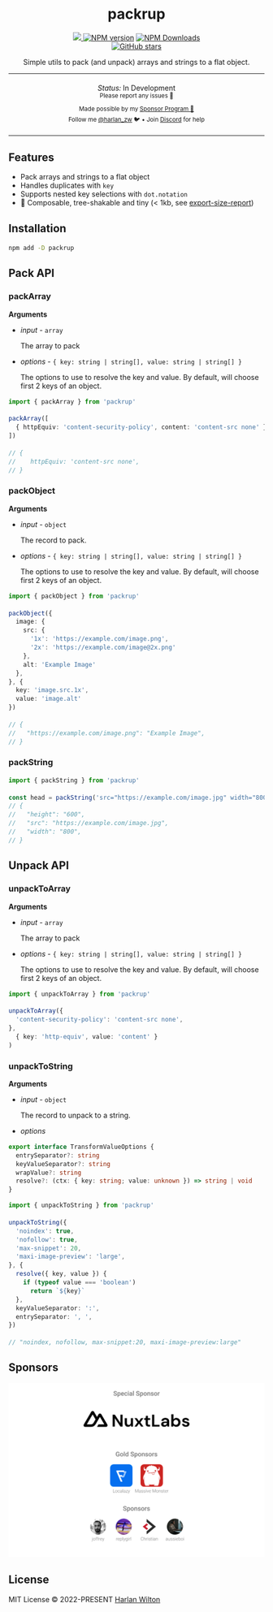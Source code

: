 <h1 align='center'>packrup</h1>

<p align="center">
<a href='https://github.com/harlan-zw/packrup/actions/workflows/test.yml'>
<img src='https://github.com/harlan-zw/packrup/actions/workflows/test.yml/badge.svg' >
</a>
<a href="https://www.npmjs.com/package/packrup" target="__blank"><img src="https://img.shields.io/npm/v/packrup?color=2B90B6&label=" alt="NPM version"></a>
<a href="https://www.npmjs.com/package/packrup" target="__blank"><img alt="NPM Downloads" src="https://img.shields.io/npm/dm/packrup?color=349dbe&label="></a>
<br>
<a href="https://github.com/harlan-zw/packrup" target="__blank"><img alt="GitHub stars" src="https://img.shields.io/github/stars/harlan-zw/packrup?style=social"></a>
</p>

<p align="center">
Simple utils to pack (and unpack) arrays and strings to a flat object.  
</p>

<p align="center">
<table>
<tbody>
<td align="center">
<img width="800" height="0" /><br>
<i>Status:</i> In Development</b> <br>
<sup> Please report any issues 🐛</sup><br>
<sub>Made possible by my <a href="https://github.com/sponsors/harlan-zw">Sponsor Program 💖</a><br> Follow me <a href="https://twitter.com/harlan_zw">@harlan_zw</a> 🐦 • Join <a href="https://discord.gg/275MBUBvgP">Discord</a> for help</sub><br>
<img width="800" height="0" />
</td>
</tbody>
</table>
</p>


## Features

- Pack arrays and strings to a flat object
- Handles duplicates with `key`
- Supports nested key selections with `dot.notation`
- 🌳 Composable, tree-shakable and tiny (< 1kb, see [export-size-report](https://github.com/harlan-zw/packrup/blob/main/export-size-report.json))


## Installation

```bash
npm add -D packrup
```

## Pack API

### packArray

**Arguments**

- _input_ - `array`

  The array to pack


- _options_ -  `{ key: string | string[], value: string | string[] }`

  The options to use to resolve the key and value. 
  By default, will choose first 2 keys of an object.

```ts
import { packArray } from 'packrup'

packArray([
  { httpEquiv: 'content-security-policy', content: 'content-src none' }
])

// {
//    httpEquiv: 'content-src none',
// }
```

### packObject

**Arguments**

- _input_ - `object`

  The record to pack.


- _options_ -  `{ key: string | string[], value: string | string[] }`

  The options to use to resolve the key and value.
  By default, will choose first 2 keys of an object.

```ts
import { packObject } from 'packrup'

packObject({ 
  image: {
    src: {
      '1x': 'https://example.com/image.png',
      '2x': 'https://example.com/image@2x.png'
    },
    alt: 'Example Image'
  },
}, {
  key: 'image.src.1x',
  value: 'image.alt'
})

// {
//   "https://example.com/image.png": "Example Image",
// }
```

### packString

```ts
import { packString } from 'packrup'

const head = packString('src="https://example.com/image.jpg" width="800" height="600"')
// {
//   "height": "600",
//   "src": "https://example.com/image.jpg",
//   "width": "800",
// }
```


## Unpack API

### unpackToArray

**Arguments**

- _input_ - `array`

  The array to pack


- _options_ -  `{ key: string | string[], value: string | string[] }`

  The options to use to resolve the key and value.
  By default, will choose first 2 keys of an object.

```ts
import { unpackToArray } from 'packrup'

unpackToArray({
  'content-security-policy': 'content-src none',
}, 
  { key: 'http-equiv', value: 'content' }
)
```

### unpackToString

**Arguments**

- _input_ - `object`

  The record to unpack to a string.


- _options_ 

```ts
export interface TransformValueOptions {
  entrySeparator?: string
  keyValueSeparator?: string
  wrapValue?: string
  resolve?: (ctx: { key: string; value: unknown }) => string | void
}
```

```ts
import { unpackToString } from 'packrup'

unpackToString({
  'noindex': true,
  'nofollow': true,
  'max-snippet': 20,
  'maxi-image-preview': 'large',
}, {
  resolve({ key, value }) {
    if (typeof value === 'boolean')
      return `${key}`
  },
  keyValueSeparator: ':',
  entrySeparator: ', ',
})

// "noindex, nofollow, max-snippet:20, maxi-image-preview:large"
```

## Sponsors

<p align="center">
  <a href="https://raw.githubusercontent.com/harlan-zw/static/main/sponsors.svg">
    <img src='https://raw.githubusercontent.com/harlan-zw/static/main/sponsors.svg'/>
  </a>
</p>


## License

MIT License © 2022-PRESENT [Harlan Wilton](https://github.com/harlan-zw)
